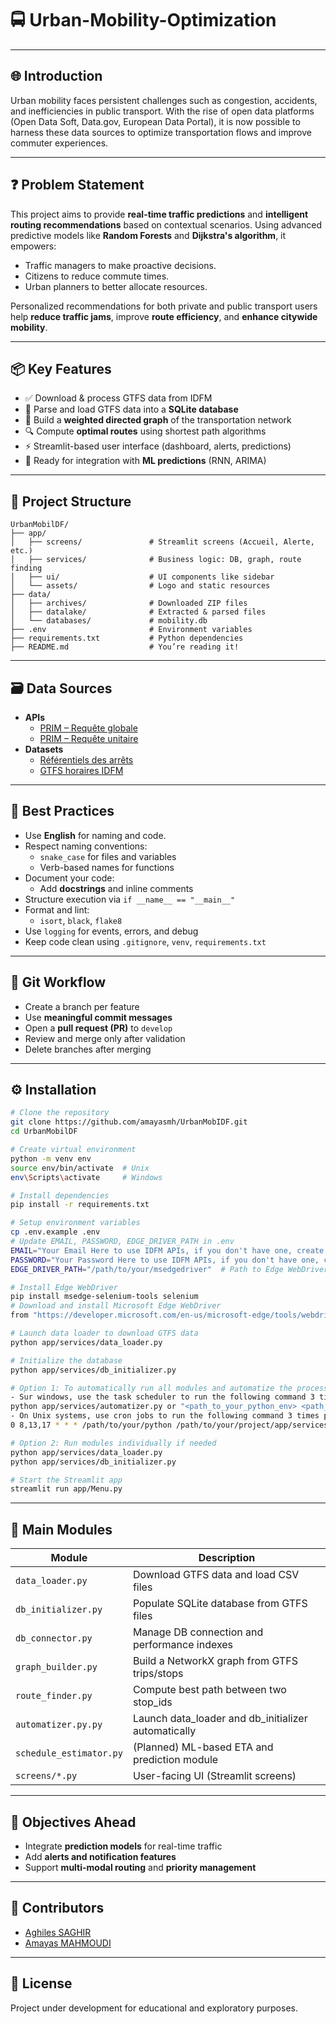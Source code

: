 # 🚍 Urban-Mobility-Optimization

---

## 🌐 Introduction

Urban mobility faces persistent challenges such as congestion, accidents, and inefficiencies in public transport. With the rise of open data platforms (Open Data Soft, Data.gov, European Data Portal), it is now possible to harness these data sources to optimize transportation flows and improve commuter experiences.

---

## ❓ Problem Statement

This project aims to provide **real-time traffic predictions** and **intelligent routing recommendations** based on contextual scenarios. Using advanced predictive models like **Random Forests** and **Dijkstra's algorithm**, it empowers:

- Traffic managers to make proactive decisions.
- Citizens to reduce commute times.
- Urban planners to better allocate resources.

Personalized recommendations for both private and public transport users help **reduce traffic jams**, improve **route efficiency**, and **enhance citywide mobility**.

---

## 📦 Key Features

- ✅ Download & process GTFS data from IDFM
- 🧾 Parse and load GTFS data into a **SQLite database**
- 🧠 Build a **weighted directed graph** of the transportation network
- 🔍 Compute **optimal routes** using shortest path algorithms
- ⚡ Streamlit-based user interface (dashboard, alerts, predictions)
- 🔮 Ready for integration with **ML predictions** (RNN, ARIMA)

---

## 📂 Project Structure

```
UrbanMobilDF/
├── app/
│   ├── screens/               # Streamlit screens (Accueil, Alerte, etc.)
│   ├── services/              # Business logic: DB, graph, route finding
│   ├── ui/                    # UI components like sidebar
│   └── assets/                # Logo and static resources
├── data/
│   ├── archives/              # Downloaded ZIP files
│   ├── datalake/              # Extracted & parsed files
│   └── databases/             # mobility.db
├── .env                       # Environment variables
├── requirements.txt           # Python dependencies
├── README.md                  # You’re reading it!
```

---

## 🗃️ Data Sources

- **APIs**
  - [PRIM – Requête globale](https://prim.iledefrance-mobilites.fr/fr/apis/idfm-ivtr-requete_globale)
  - [PRIM – Requête unitaire](https://prim.iledefrance-mobilites.fr/fr/apis/idfm-ivtr-requete_unitaire)
- **Datasets**
  - [Référentiels des arrêts](https://data.iledefrance-mobilites.fr/explore/dataset/arrets/export)
  - [GTFS horaires IDFM](https://prim.iledefrance-mobilites.fr/fr/jeux-de-donnees/offre-horaires-tc-gtfs-idfm)

---

## 🧠 Best Practices

- Use **English** for naming and code.
- Respect naming conventions:
  - `snake_case` for files and variables
  - Verb-based names for functions
- Document your code:
  - Add **docstrings** and inline comments
- Structure execution via `if __name__ == "__main__"`
- Format and lint:
  - `isort`, `black`, `flake8`
- Use `logging` for events, errors, and debug
- Keep code clean using `.gitignore`, `venv`, `requirements.txt`

---

## 🔁 Git Workflow

- Create a branch per feature
- Use **meaningful commit messages**
- Open a **pull request (PR)** to `develop`
- Review and merge only after validation
- Delete branches after merging

---

## ⚙️ Installation

```bash
# Clone the repository
git clone https://github.com/amayasmh/UrbanMobIDF.git
cd UrbanMobilDF

# Create virtual environment
python -m venv env
source env/bin/activate  # Unix
env\Scripts\activate     # Windows

# Install dependencies
pip install -r requirements.txt

# Setup environment variables
cp .env.example .env
# Update EMAIL, PASSWORD, EDGE_DRIVER_PATH in .env
EMAIL="Your Email Here to use IDFM APIs, if you don't have one, create an account on https://prim.iledefrance-mobilites.fr/fr"
PASSWORD="Your Password Here to use IDFM APIs, if you don't have one, create an account on https://prim.iledefrance-mobilites.fr/fr"
EDGE_DRIVER_PATH="/path/to/your/msedgedriver"  # Path to Edge WebDriver

# Install Edge WebDriver
pip install msedge-selenium-tools selenium
# Download and install Microsoft Edge WebDriver
from "https://developer.microsoft.com/en-us/microsoft-edge/tools/webdriver/é"

# Launch data loader to download GTFS data
python app/services/data_loader.py

# Initialize the database
python app/services/db_initializer.py

# Option 1: To automatically run all modules and automatize the process
- Sur windows, use the task scheduler to run the following command 3 times per day (at 8:00, 13:00, and 17:00)
python app/services/automatizer.py or "<path_to_your_python_env> <path_to_your_project>/app/services/automatizer.py"
- On Unix systems, use cron jobs to run the following command 3 times per day (at 8:00, 13:00, and 17:00)
0 8,13,17 * * * /path/to/your/python /path/to/your/project/app/services/automatizer.py

# Option 2: Run modules individually if needed
python app/services/data_loader.py
python app/services/db_initializer.py

# Start the Streamlit app
streamlit run app/Menu.py
```

---

## 🧪 Main Modules

| Module                  | Description                                           |
|-------------------------|-------------------------------------------------------|
| `data_loader.py`        | Download GTFS data and load CSV files                 |
| `db_initializer.py`     | Populate SQLite database from GTFS files              |
| `db_connector.py`       | Manage DB connection and performance indexes          |
| `graph_builder.py`      | Build a NetworkX graph from GTFS trips/stops          |
| `route_finder.py`       | Compute best path between two stop_ids                |
| `automatizer.py.py`     | Launch data_loader and db_initializer automatically   |
| `schedule_estimator.py` | (Planned) ML-based ETA and prediction module          |
| `screens/*.py`          | User-facing UI (Streamlit screens)                    |

---

## 🎯 Objectives Ahead

- Integrate **prediction models** for real-time traffic
- Add **alerts and notification features**
- Support **multi-modal routing** and **priority management**

---

## 👥 Contributors

- [Aghiles SAGHIR](https://www.linkedin.com/in/aghiles-s)
- [Amayas MAHMOUDI](https://www.linkedin.com/in/amayas-mhd)

---

## 📜 License

Project under development for educational and exploratory purposes.

